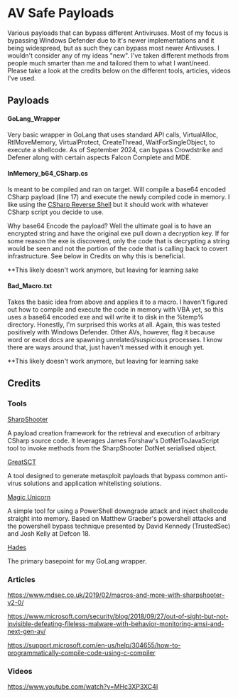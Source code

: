 # AV Safe Payloads

Various payloads that can bypass different Antiviruses. Most of my focus is bypassing Windows Defender due to it's newer implementations and it being widespread, but as such they can bypass most newer Antivuses. I wouldn't consider any of my ideas "new". I've taken different methods from people much smarter than me and tailored them to what I want/need. Please take a look at the credits below on the different tools, articles, videos I've used.

## Payloads
#### GoLang_Wrapper
Very basic wrapper in GoLang that uses standard API calls, VirtualAlloc, RtlMoveMemory, VirtualProtect, CreateThread, WaitForSingleObject, to execute a shellcode. As of September 2024, can bypass Crowdstrike and Defener along with certain aspects Falcon Complete and MDE. 

#### InMemory_b64_CSharp.cs

Is meant to be compiled and ran on target. Will compile a base64 encoded CSharp payload (line 17) and execute the newly compiled code in memory. I like using the [CSharp Reverse Shell](https://gist.github.com/fdiskyou/56b9a4482eecd8e31a1d72b1acb66fac) but it should work with whatever CSharp script you decide to use.

Why base64 Encode the payload? Well the ultimate goal is to have an encrypted string and have the original exe pull down a decryption key. If for some reason the exe is discovered, only the code that is decrypting a string would be seen and not the portion of the code that is calling back to covert infrastructure. See below in Credits on why this is beneficial.

**This likely doesn't work anymore, but leaving for learning sake

#### Bad_Macro.txt

Takes the basic idea from above and applies it to a macro. I haven't figured out how to compile and execute the code in memory with VBA yet, so this uses a base64 encoded exe and will write it to disk in the %temp% directory. Honestly, I'm surprised this works at all. Again, this was tested positively with Windows Defender. Other AVs, however, flag it because word or excel docs are spawning unrelated/suspicious processes. I know there are ways around that, just haven't messed with it enough yet.

**This likely doesn't work anymore, but leaving for learning sake

## Credits

### Tools
[SharpShooter](https://github.com/mdsecactivebreach/SharpShooter)

A payload creation framework for the retrieval and execution of arbitrary CSharp source code. It leverages James Forshaw's DotNetToJavaScript tool to invoke methods from the SharpShooter DotNet serialised object.

[GreatSCT](https://github.com/GreatSCT/GreatSCT)

A tool designed to generate metasploit payloads that bypass common anti-virus solutions and application whitelisting solutions.

[Magic Unicorn](https://github.com/trustedsec/unicorn)

A simple tool for using a PowerShell downgrade attack and inject shellcode straight into memory. Based on Matthew Graeber's powershell attacks and the powershell bypass technique presented by David Kennedy (TrustedSec) and Josh Kelly at Defcon 18.

[Hades](https://github.com/f1zm0/hades)

The primary basepoint for my GoLang wrapper.

### Articles
https://www.mdsec.co.uk/2019/02/macros-and-more-with-sharpshooter-v2-0/

https://www.microsoft.com/security/blog/2018/09/27/out-of-sight-but-not-invisible-defeating-fileless-malware-with-behavior-monitoring-amsi-and-next-gen-av/

https://support.microsoft.com/en-us/help/304655/how-to-programmatically-compile-code-using-c-compiler



### Videos
https://www.youtube.com/watch?v=MHc3XP3XC4I
